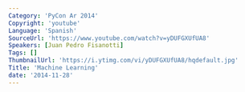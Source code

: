 ```yaml
---
Category: 'PyCon Ar 2014'
Copyright: 'youtube'
Language: 'Spanish'
SourceUrl: 'https://www.youtube.com/watch?v=yDUFGXUfUA8'
Speakers: [Juan Pedro Fisanotti]
Tags: []
ThumbnailUrl: 'https://i.ytimg.com/vi/yDUFGXUfUA8/hqdefault.jpg'
Title: 'Machine Learning'
date: '2014-11-28'
---
```

